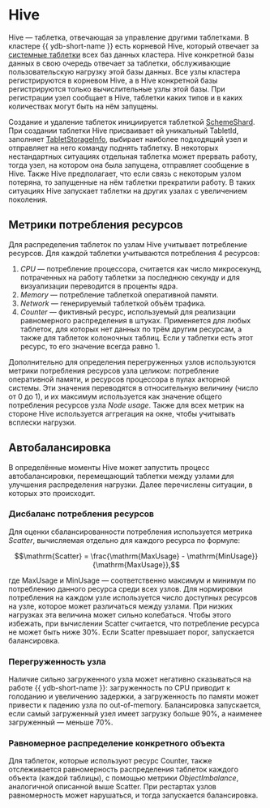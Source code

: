 # Hive

Hive — таблетка, отвечающая за управление другими таблетками. В кластере {{ ydb-short-name }} есть корневой Hive, который отвечает за [системные таблетки](../concepts/glossary.md#tablet-types) всех баз данных кластера. Hive конкретной базы данных в свою очередь отвечает за таблетки, обслуживающие пользовательскую нагрузку этой базы данных. Все узлы кластера регистрируются в корневом Hive, а в Hive конкретной базы регистрируются только вычислительные узлы этой базы. При регистрации узел сообщает в Hive, таблетки каких типов и в каких количествах могут быть на нём запущены.

Создание и удаление таблеток инициируется таблеткой [SchemeShard](../concepts/glossary.md#scheme-shard). При создании таблетки Hive присваивает ей уникальный TabletId, заполняет [TabletStorageInfo](general-schema.md#history), выбирает наиболее подходящий узел и отправляет на него команду поднять таблетку. В некоторых нестандартных ситуациях отдельная таблетка может прервать работу, тогда узел, на котором она была запущена, отправляет сообщение в Hive. Также Hive предполагает, что если связь с некоторым узлом потеряна, то запущенные на нём таблетки прекратили работу. В таких ситуациях Hive запускает таблетки на других узалах с увеличением поколения.

## Метрики потребления ресурсов

Для распределения таблеток по узлам Hive учитывает потребление ресурсов. Для каждой таблетки учитываются потребления 4 ресурсов:

1. *CPU* — потребление процессора, считается как число микросекунд, потраченных на работу таблетки за последнюю секунду и для визуализации переводится в проценты ядра.
1. *Memory* — потребление таблеткой оперативной памяти.
1. *Network* — генерируемый таблеткой объём трафика.
1. *Counter* — фиктивный ресурс, используемый для реализации равномерного распределения в штуках. Применяется для любых таблеток, для которых нет данных по трём другим ресурсам, а также для таблеток колоночных таблиц. Если у таблетки есть этот ресурс, то его значение всегда равно 1.

Дополнительно для определения перегруженных узлов используются метрики потребления ресурсов узла целиком: потребление оперативной памяти, и ресурсов процессора в пулах акторной системы. Эти значения переводятся в относительную величину (число от 0 до 1), и их максимум используется как значение общего потребления ресурсов узла *Node usage*. Также для всех метрик на стороне Hive используется аггрегация на окне, чтобы учитывать всплески нагрузки.

## Автобалансировка

В определённые моменты Hive может запустить процесс автобалансировки, перемещающий таблетки между узлами для улучшения распределения нагрузки. Далее перечислены ситуации, в которых это происходит.

### Дисбаланс потребления ресурсов

Для оценки сбалансированности потребления используется метрика *Scatter*, вычисляемая отдельно для каждого ресурса по формуле:

$$\mathrm{Scatter} = \frac{\mathrm{MaxUsage} - \mathrm{MinUsage}}{\mathrm{MaxUsage}},$$

где $\mathrm{MaxUsage}$ и $\mathrm{MinUsage}$ — соответственно максимум и минимум по потреблению данного ресурса среди всех узлов. Для нормировки потребления на каждом узле используется число доступных ресурсов на узле, которое может различаться между узлами. При низких нагрузках эта величина может сильно колебаться. Чтобы этого избежать, при вычислении $\mathrm{Scatter}$ считается, что потребление ресурса не может быть ниже 30%. Если Scatter превышает порог, запускается балансировка.

### Перегруженность узла

Наличие сильно загруженного узла может негативно сказываться на работе {{ ydb-short-name }}: загруженность по CPU приводит к голоданию и увеличению задержки, а загруженность по памяти может привести к падению узла по out-of-memory. Балансировка запускается, если самый загруженный узел имеет загрузку больше 90%, а наименее загруженный — меньше 70%.

### Равномерное распределение конкретного объекта

Для таблеток, которые используют ресурс Counter, также отслеживается равномерность распределения таблеток каждого объекта (каждой таблицы), с помощью метрики *ObjectImbalance*, аналогичной описанной выше Scatter. При рестартах узлов равномерность может нарушаться, и тогда запускается балансировка.
